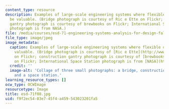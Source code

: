 ```yaml
---
content_type: resource
description: Examples of large-scale engineering systems where flexible design can
  be valuable. (Bridge photograph is courtesy of Ric e Ette on Flickr; construction
  gantry photograph is courtesy of brewbooks on Flickr; International Space Station
  photograph is from NASA.)
file: /media/courses/esd-71-engineering-systems-analysis-for-design-fall-2008/f9f2ec5403e745f4a459543023201fa5_esd-71f08.jpg
file_type: image/jpeg
image_metadata:
  caption: Examples of large-scale engineering systems where flexible design can be
    valuable. (Bridge photograph is courtesy of [Ric e Ette](http://www.flickr.com/photos/ricardo_ferreira/2085996544/)
    on Flickr; construction gantry photograph is courtesy of [brewbooks](http://www.flickr.com/photos/brewbooks/335944629/)
    on Flickr; International Space Station photograph is from [NASA](http://www.nasa.gov/centers/glenn/home/index.html#.U8y1EfmSzS4).)
  credit: ''
  image-alt: 'Collage of three small photographs: a bridge, construction equipment,
    and a space station.'
learning_resource_types: []
ocw_type: OCWImage
resourcetype: Image
title: esd-71f08.jpg
uid: f9f2ec54-03e7-45f4-a459-543023201fa5
---
```

